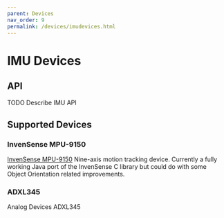 ```yaml
---
parent: Devices
nav_order: 9
permalink: /devices/imudevices.html
---
```


# IMU Devices

## API

TODO Describe IMU API

## Supported Devices

### InvenSense MPU-9150
 
[InvenSense MPU-9150](http://www.invensense.com/products/motion-tracking/9-axis/mpu-9150/) Nine-axis motion tracking device. Currently a fully working Java port of the InvenSense C library but could do with some Object Orientation related improvements.

### ADXL345

Analog Devices ADXL345
